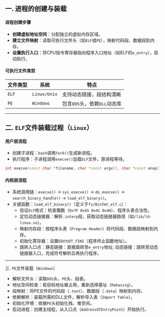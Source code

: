 ## 一. 进程的创建与装载

#### 进程创建步骤
- **创建虚拟地址空间**：分配独立的虚拟内存区域。
- **建立文件映射**：读取可执行文件头（如`ELF`或`PE`），映射代码段、数据段到内存。
- **设置执行入口**：将CPU指令寄存器指向程序入口地址（如ELF的`e_entry`），启动执行。

#### 可执行文件类型
| 文件类型 | 系统       | 特点                         |
|----------|------------|------------------------------|
| `ELF`      | `Linux/Unix` | 支持动态链接，段结构清晰      |
| `PE`       | `Windows`    | 包含`DOS`头，依赖`DLL`动态库      |

---

## 二. `ELF`文件装载过程（`Linux`）
#### 用户层流程
- 创建子进程：`bash`调用`fork()`生成新进程。
- 执行程序：子进程调用`execve()`加载`ELF`文件，原进程等待。

```c++
int execve(const char *filename, char *const argv[], char *const envp[]);
```
#### 内核层流程
- 系统调用链：`execve()` → `sys_execve()` → `do_execve()` → `search_binary_handle()` → `load_elf_binary()`。
- 关键函数：`load_elf_binary()`（定义于`fs/Binfmt_elf.c`）：
    - 验证`ELF`格式：检查魔数（`0x7F 0x45 0x4C 0x46`）、程序头表合法性。
    - 定位动态链接器：解析`.interp`段，获取动态链接器路径（如`/lib/ld-linux.so`）。
    - 映射内存段：按程序头表（`Program Header`）将代码段、数据段映射到内存。
    - 初始化寄存器：设置`EDX为DT_FINI`（程序终止函数地址）。
    - 跳转入口点：静态链接：直接跳转至`e_entry`地址; 动态链接：跳转至动态链接器入口，完成符号解析后再执行程序。

---

三. `PE`文件装载（`Windows`）
- 解析文件头：读取`DOS`头、`PE`头、段表。
- 地址空间检查：若目标地址被占用，重新选择基址（`Rebasing`）。
- 段映射：将PE文件的代码段（`.text`）、数据段（`.data`）映射到内存。
- 依赖解析：装载所需的DLL文件，解析导入表（`Import Table`）。
- 初始化环境：依据`PE`头初始化栈、堆空间。
- 启动进程：创建主线程，从入口点（`AddressOfEntryPoint`）开始执行。

